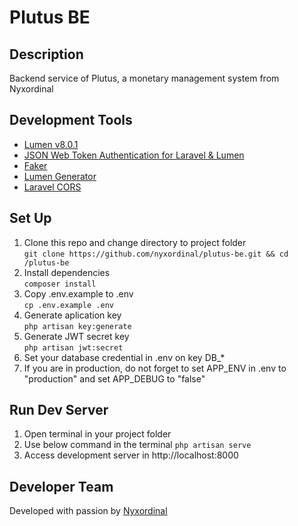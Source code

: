# Plutus BE

## Description

Backend service of Plutus, a monetary management system from Nyxordinal

## Development Tools

-   [Lumen v8.0.1](https://lumen.laravel.com/)
-   [JSON Web Token Authentication for Laravel & Lumen](https://github.com/tymondesigns/jwt-auth)
-   [Faker](https://github.com/fzaninotto/Faker)
-   [Lumen Generator](https://github.com/flipboxstudio/lumen-generator)
-   [Laravel CORS](https://github.com/fruitcake/laravel-cors)

## Set Up

1. Clone this repo and change directory to project folder  
   `git clone https://github.com/nyxordinal/plutus-be.git && cd /plutus-be`
2. Install dependencies  
   `composer install`
3. Copy .env.example to .env  
   `cp .env.example .env`
4. Generate aplication key  
   `php artisan key:generate`
5. Generate JWT secret key  
   `php artisan jwt:secret`
6. Set your database credential in .env on key DB\_\*
8. If you are in production, do not forget to set APP_ENV in .env to "production" and set APP_DEBUG to "false"

## Run Dev Server

1. Open terminal in your project folder
2. Use below command in the terminal
   `php artisan serve`
3. Access development server in http://localhost:8000

## Developer Team

Developed with passion by [Nyxordinal](https://github.com/nyxordinal)
